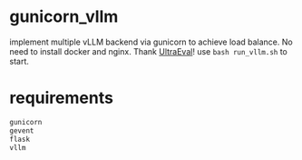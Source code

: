 # gunicorn_vllm
implement multiple vLLM backend via gunicorn to achieve load balance. No need to install docker and nginx.
Thank [UltraEval](https://github.com/OpenBMB/UltraEval)!
use `bash run_vllm.sh` to start.

# requirements
``` bash
gunicorn
gevent
flask
vllm
```
